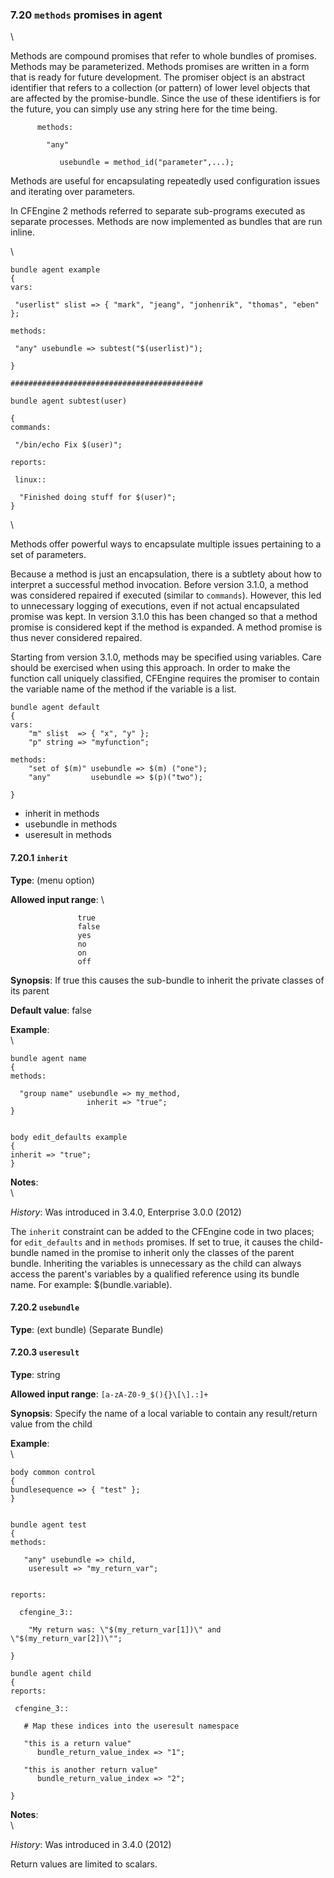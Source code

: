 ### 7.20 `methods` promises in agent

\

Methods are compound promises that refer to whole bundles of promises.
Methods may be parameterized. Methods promises are written in a form
that is ready for future development. The promiser object is an abstract
identifier that refers to a collection (or pattern) of lower level
objects that are affected by the promise-bundle. Since the use of these
identifiers is for the future, you can simply use any string here for
the time being.

         
          methods:
         
            "any"
         
               usebundle = method_id("parameter",...);
         

Methods are useful for encapsulating repeatedly used configuration
issues and iterating over parameters.

In CFEngine 2 methods referred to separate sub-programs executed as
separate processes. Methods are now implemented as bundles that are run
inline.

\


    bundle agent example
    {
    vars:

     "userlist" slist => { "mark", "jeang", "jonhenrik", "thomas", "eben" };

    methods:

     "any" usebundle => subtest("$(userlist)");

    }

    ###########################################

    bundle agent subtest(user)

    {
    commands:

     "/bin/echo Fix $(user)";

    reports:

     linux::

      "Finished doing stuff for $(user)";
    }

\

Methods offer powerful ways to encapsulate multiple issues pertaining to
a set of parameters.

Because a method is just an encapsulation, there is a subtlety about how
to interpret a successful method invocation. Before version 3.1.0, a
method was considered repaired if executed (similar to `commands`).
However, this led to unnecessary logging of executions, even if not
actual encapsulated promise was kept. In version 3.1.0 this has been
changed so that a method promise is considered kept if the method is
expanded. A method promise is thus never considered repaired.

Starting from version 3.1.0, methods may be specified using variables.
Care should be exercised when using this approach. In order to make the
function call uniquely classified, CFEngine requires the promiser to
contain the variable name of the method if the variable is a list.

    bundle agent default
    {
    vars:
        "m" slist  => { "x", "y" };
        "p" string => "myfunction";

    methods:
        "set of $(m)" usebundle => $(m) ("one");
        "any"         usebundle => $(p)("two");
        
    }

-   inherit in methods
-   usebundle in methods
-   useresult in methods

#### 7.20.1 `inherit`

**Type**: (menu option)

**Allowed input range**: \

                   true
                   false
                   yes
                   no
                   on
                   off

**Synopsis**: If true this causes the sub-bundle to inherit the private
classes of its parent

**Default value**: false

**Example**:\
 \

    bundle agent name
    {
    methods:

      "group name" usebundle => my_method,
                     inherit => "true";
    }


    body edit_defaults example
    {
    inherit => "true";
    }

**Notes**:\
 \

*History*: Was introduced in 3.4.0, Enterprise 3.0.0 (2012)

The `inherit` constraint can be added to the CFEngine code in two
places; for `edit_defaults` and in `methods` promises. If set to true,
it causes the child-bundle named in the promise to inherit only the
classes of the parent bundle. Inheriting the variables is unnecessary as
the child can always access the parent's variables by a qualified
reference using its bundle name. For example: \$(bundle.variable).

#### 7.20.2 `usebundle`

**Type**: (ext bundle) (Separate Bundle)

#### 7.20.3 `useresult`

**Type**: string

**Allowed input range**: `[a-zA-Z0-9_$(){}\[\].:]+`

**Synopsis**: Specify the name of a local variable to contain any
result/return value from the child

**Example**:\
 \

    body common control
    {
    bundlesequence => { "test" };
    }


    bundle agent test
    {
    methods:

       "any" usebundle => child,
        useresult => "my_return_var";


    reports:

      cfengine_3::

        "My return was: \"$(my_return_var[1])\" and \"$(my_return_var[2])\""; 
        
    }

    bundle agent child
    {
    reports:

     cfengine_3::

       # Map these indices into the useresult namespace

       "this is a return value"  
          bundle_return_value_index => "1";

       "this is another return value"  
          bundle_return_value_index => "2";

    }

**Notes**:\
 \

*History*: Was introduced in 3.4.0 (2012)

Return values are limited to scalars.
